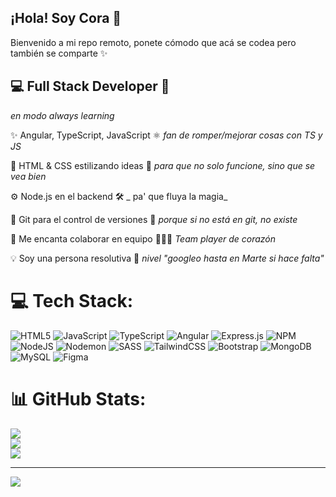 ## ¡Hola! Soy Cora 👋

Bienvenido a mi repo remoto, ponete cómodo que
acá se codea pero también se comparte ✨

## 💻 Full Stack Developer 🚀
_en modo always learning_
 
✨ Angular, TypeScript, JavaScript ⚛️
_fan de romper/mejorar cosas con TS y JS_

🎨 HTML & CSS estilizando ideas 💅
_para que no solo funcione, sino que se vea bien_

⚙️ Node.js en el backend 🛠️
_ pa' que fluya la magia_

🌳 Git para el control de versiones 🌿
_porque si no está en git, no existe_

🤝 Me encanta colaborar en equipo 🧑‍🤝‍🧑
_Team player de corazón_

💡 Soy una persona resolutiva 🧩
_nivel "googleo hasta en Marte si hace falta"_




# 💻 Tech Stack:
![HTML5](https://img.shields.io/badge/html5-%23E34F26.svg?style=for-the-badge&logo=html5&logoColor=white) ![JavaScript](https://img.shields.io/badge/javascript-%23323330.svg?style=for-the-badge&logo=javascript&logoColor=%23F7DF1E) ![TypeScript](https://img.shields.io/badge/typescript-%23007ACC.svg?style=for-the-badge&logo=typescript&logoColor=white)  ![Angular](https://img.shields.io/badge/angular-%23DD0031.svg?style=for-the-badge&logo=angular&logoColor=white) ![Express.js](https://img.shields.io/badge/express.js-%23404d59.svg?style=for-the-badge&logo=express&logoColor=%2361DAFB) ![NPM](https://img.shields.io/badge/NPM-%23CB3837.svg?style=for-the-badge&logo=npm&logoColor=white) ![NodeJS](https://img.shields.io/badge/node.js-6DA55F?style=for-the-badge&logo=node.js&logoColor=white) ![Nodemon](https://img.shields.io/badge/NODEMON-%23323330.svg?style=for-the-badge&logo=nodemon&logoColor=%BBDEAD) ![SASS](https://img.shields.io/badge/SASS-hotpink.svg?style=for-the-badge&logo=SASS&logoColor=white) ![TailwindCSS](https://img.shields.io/badge/tailwindcss-%2338B2AC.svg?style=for-the-badge&logo=tailwind-css&logoColor=white) ![Bootstrap](https://img.shields.io/badge/bootstrap-%238511FA.svg?style=for-the-badge&logo=bootstrap&logoColor=white) ![MongoDB](https://img.shields.io/badge/MongoDB-%234ea94b.svg?style=for-the-badge&logo=mongodb&logoColor=white) ![MySQL](https://img.shields.io/badge/mysql-4479A1.svg?style=for-the-badge&logo=mysql&logoColor=white) ![Figma](https://img.shields.io/badge/figma-%23F24E1E.svg?style=for-the-badge&logo=figma&logoColor=white)
# 📊 GitHub Stats:
![](https://github-readme-stats.vercel.app/api?username=coritah&theme=synthwave&hide_border=false&include_all_commits=false&count_private=false)<br/>
![](https://nirzak-streak-stats.vercel.app/?user=coritah&theme=synthwave&hide_border=false)<br/>
![](https://github-readme-stats.vercel.app/api/top-langs/?username=coritah&theme=synthwave&hide_border=false&include_all_commits=false&count_private=false&layout=compact)

---
[![](https://visitcount.itsvg.in/api?id=coritah&icon=0&color=0)](https://visitcount.itsvg.in)

<!-- Proudly created with GPRM ( https://gprm.itsvg.in ) -->
